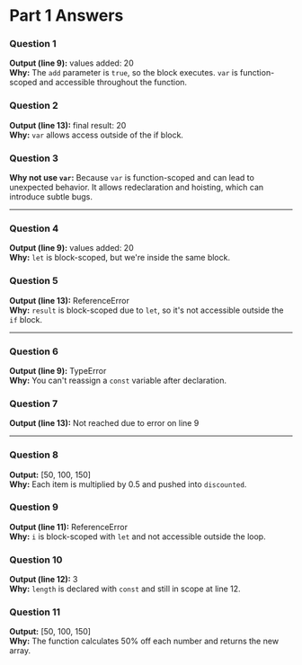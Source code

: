 # Part 1 Answers

### Question 1
**Output (line 9):** values added: 20  
**Why:** The `add` parameter is `true`, so the block executes. `var` is function-scoped and accessible throughout the function.

### Question 2
**Output (line 13):** final result: 20  
**Why:** `var` allows access outside of the if block.

### Question 3
**Why not use `var`:** Because `var` is function-scoped and can lead to unexpected behavior. It allows redeclaration and hoisting, which can introduce subtle bugs.

---

### Question 4
**Output (line 9):** values added: 20  
**Why:** `let` is block-scoped, but we're inside the same block.

### Question 5
**Output (line 13):** ReferenceError  
**Why:** `result` is block-scoped due to `let`, so it's not accessible outside the `if` block.

---

### Question 6
**Output (line 9):** TypeError  
**Why:** You can't reassign a `const` variable after declaration.

### Question 7
**Output (line 13):** Not reached due to error on line 9

---

### Question 8
**Output:** [50, 100, 150]  
**Why:** Each item is multiplied by 0.5 and pushed into `discounted`.

### Question 9
**Output (line 11):** ReferenceError  
**Why:** `i` is block-scoped with `let` and not accessible outside the loop.

### Question 10
**Output (line 12):** 3  
**Why:** `length` is declared with `const` and still in scope at line 12.

### Question 11
**Output:** [50, 100, 150]  
**Why:** The function calculates 50% off each number and returns the new array.
